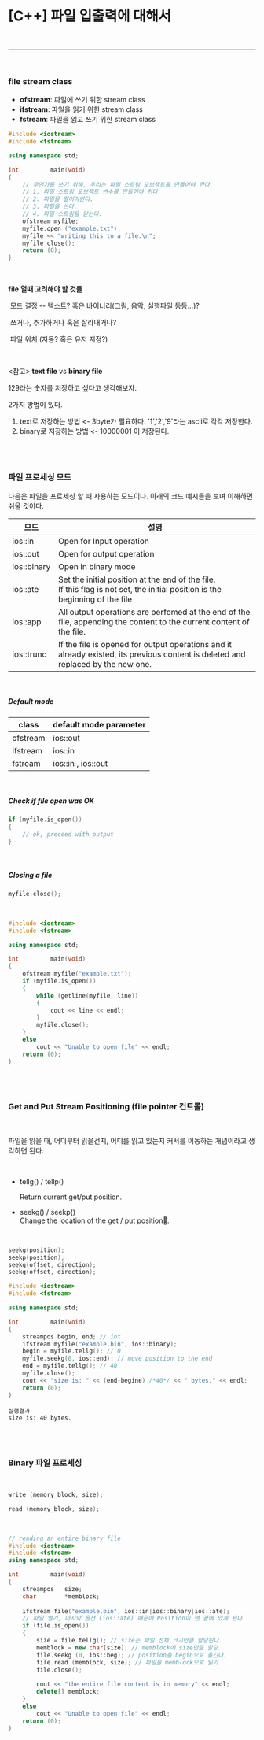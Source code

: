 # [C++] 파일 입출력에 대해서

<br>

****

<br>

### file stream class

- **ofstream**: 파일에 쓰기 위한 stream class
- **ifstream**: 파일을 읽기 위한 stream class
- **fstream**: 파일을 읽고 쓰기 위한 stream class

```c++
#include <iostream>
#include <fstream>

using namespace std;

int			main(void)
{
    // 무언가를 쓰기 위해, 우리는 파일 스트림 오브젝트를 만들어야 한다.
    // 1. 파일 스트림 오브젝트 변수를 만들어야 한다.
    // 2. 파일을 열어야한다.
    // 3. 파일을 쓴다.
    // 4. 파일 스트림을 닫는다.
    ofstream myfile;
    myfile.open ("example.txt");
    myfile << "writing this to a file.\n";
    myfile close();
    return (0);
}
```

<br>

**file 열때 고려해야 할 것들**<br>

​	모드 결정 -- 텍스트? 혹은 바이너리(그림, 음악, 실행파일 등등...)?   

​	쓰거나, 추가하거나 혹은 잘라내거나?   

​	파일 위치 (자동? 혹은 유저 지정?)   

<br>

<참고> **text file** vs **binary file**
   
129라는 숫자를 저장하고 싶다고 생각해보자.   
   
2가지 방법이 있다.   
   
1. text로 저장하는 방법 <- 3byte가 필요하다. '1','2','9'라는 ascii로 각각 저장한다.   
2. binary로 저장하는 방법 <- 10000001 이 저장된다.   
<br>
<br>

### 파일 프로세싱 모드

다음은 파일을 프로세싱 할 때 사용하는 모드이다. 아래의 코드 예시들을 보며 이해하면 쉬울 것이다.

| 모드        | 설명                                                         |
| ----------- | ------------------------------------------------------------ |
| ios::in     | Open for Input operation                                     |
| ios::out    | Open for output operation                                    |
| ios::binary | Open in binary mode                                          |
| ios::ate    | Set the initial position at the end of the file.<br />If this flag is not set, the initial position is the beginning of the file |
| ios::app    | All output operations are perfomed at the end of the file, appending the content to the current content of the file. |
| ios::trunc  | If the file is opened for output operations and it already existed, its previous content is deleted and replaced by the new one. |

<br>

##### Default mode

| class    | default mode parameter |
| -------- | ---------------------- |
| ofstream | ios::out               |
| ifstream | ios::in                |
| fstream  | ios::in , ios::out     |

<br>

##### Check if file open was OK

```c++
if (myfile.is_open())
{
	// ok, preceed with output
}
```

<br>

##### Closing a file

```c++
myfile.close();
```

<br>

```c++
#include <iostream>
#include <fstream>

using namespace std;

int			main(void)
{
    ofstream myfile("example.txt");
    if (myfile.is_open())
    {
        while (getline(myfile, line))
        {
            cout << line << endl;
        }
        myfile.close();
    }
    else
        cout << "Unable to open file" << endl;
    return (0);
}
```

<br>

<br>

### Get and Put Stream Positioning (file pointer 컨트롤)

<br>

파일을 읽을 때, 어디부터 읽을건지, 어디를 읽고 있는지 커서를 이동하는 개념이라고 생각하면 된다.

<br>

- tellg() / tellp() <br>

  Return current get/put position.

- seekg() / seekp()<br>
  Change the location of the get / put position.

<br>

```c++
seekg(position);
seekp(position);
seekg(offset, direction);
seekg(offset, direction);
```

```c++
#include <iostream>
#include <fstream>

using namespace std;

int			main(void)
{
    streampos begin, end; // int
    ifstream myfile("example.bin", ios::binary);
    begin = myfile.tellg(); // 0
    myfile.seekg(0, ios::end); // move position to the end
    end = myfile.tellg(); // 40
    myfile.close();
    cout << "size is: " << (end-begine) /*40*/ << " bytes." << endl;
    return (0);
}
```

```
실행결과
size is: 40 bytes.
```

<br>

<br>

### Binary 파일 프로세싱

<br>

```c++
write (memory_block, size);

read (memory_block, size);
```

<br>

```c++
// reading an entire binary file
#include <iostream>
#include <fstream>
using namespace std;

int			main(void)
{
    streampos	size;
    char		*memblock;
    
	ifstream file("example.bin", ios::in|ios::binary|ios::ate);
    // 파일 열기, 마지막 옵션 (ios::ate) 때문에 Position이 맨 끝에 있게 된다.
    if (file.is_open())
    {
        size = file.tellg(); // size는 파일 전체 크기만큼 할당된다.
        memblock = new char[size]; // memblock에 size만큼 할당.
        file.seekg (0, ios::beg); // position을 begin으로 옮긴다.
        file.read (memblock, size); // 파일을 memblock으로 읽기
        file.close();
        
        cout << "the entire file content is in memory" << endl;
        delete[] memblock;
    }
    else
        cout << "Unable to open file" << endl;
    return (0);
}
```



